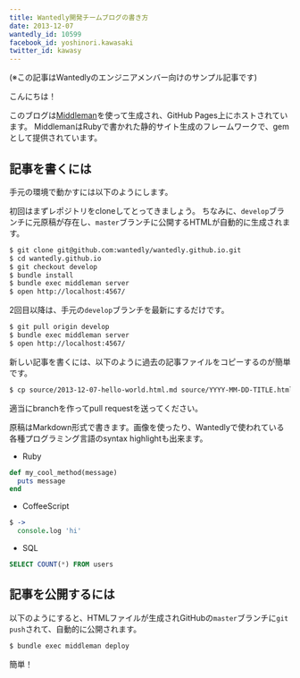 ```yaml
---
title: Wantedly開発チームブログの書き方
date: 2013-12-07
wantedly_id: 10599
facebook_id: yoshinori.kawasaki
twitter_id: kawasy
---
```


(※この記事はWantedlyのエンジニアメンバー向けのサンプル記事です)

こんにちは！

このブログは[Middleman](http://middlemanapp.com/)を使って生成され、GitHub Pages上にホストされています。
MiddlemanはRubyで書かれた静的サイト生成のフレームワークで、gemとして提供されています。

## 記事を書くには

手元の環境で動かすには以下のようにします。

初回はまずレポジトリをcloneしてとってきましょう。
ちなみに、`develop`ブランチに元原稿が存在し、`master`ブランチに公開するHTMLが自動的に生成されます。

```bash
$ git clone git@github.com:wantedly/wantedly.github.io.git
$ cd wantedly.github.io
$ git checkout develop
$ bundle install
$ bundle exec middleman server
$ open http://localhost:4567/
```

2回目以降は、手元の`develop`ブランチを最新にするだけです。

```bash
$ git pull origin develop
$ bundle exec middleman server
$ open http://localhost:4567/
```

新しい記事を書くには、以下のように過去の記事ファイルをコピーするのが簡単です。

```bash
$ cp source/2013-12-07-hello-world.html.md source/YYYY-MM-DD-TITLE.html.md
```

適当にbranchを作ってpull requestを送ってください。

原稿はMarkdown形式で書きます。画像を使ったり、Wantedlyで使われている各種プログラミング言語のsyntax highlightも出来ます。

- Ruby

```ruby
def my_cool_method(message)
  puts message
end
```

- CoffeeScript

```coffeescript
$ ->
  console.log 'hi'
```

- SQL

```sql
SELECT COUNT(*) FROM users
```


## 記事を公開するには

以下のようにすると、HTMLファイルが生成されGitHubの`master`ブランチに`git push`されて、自動的に公開されます。

```bash
$ bundle exec middleman deploy
```

簡単！
